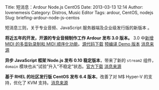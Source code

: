 Title: 短消息：Ardour Node.js CentOS
Date: 2013-03-13 12:14
Author: lovenemesis
Category: Distros, Music Editor
Tags: ardour, CentOS, nodejs
Slug: briefing-ardour-node-js-centos

短消息三则，关于专业音频、JavaScript 服务器端及企业级发行版的新版本 。

**将近五年的开发，开源的专业音频制作工作 Ardour 发布 3.0 版本。** 3.0
中[新增 MIDI 的多音轨录制和 MIDI
顺序化功能](http://ardour.org/features.html)。[源代码下载](http://ardour.org/download.html)
[预编译 Demo 版本](http://community.ardour.org/s/demo)
[消息来源](http://www.h-online.com/open/news/item/The-Ardour-3-0-digital-audio-workstation-is-ready-for-the-MIDI-studio-1820433.html)

**异步 JavaScript 框架 Node.js 发布 0.10 稳定版本**，带来了新的
`stream2` 组件，`domain`
模块也从“试验”升入“不稳定”状态。[官方下载](http://nodejs.org/docs/v0.10.0/download/)
[消息来源](http://www.h-online.com/open/news/item/Node-js-0-10-reworks-streams-in-new-stable-version-1820635.html)

**基于 RHEL 的社区发行版 CentOS 发布 6.4 版本**。改善了对 M$ Hyper-V
的支持，优化了 KVM
支持。[消息来源](http://www.h-online.com/open/news/item/Red-Hat-clone-CentOS-6-4-replicated-and-released-1820154.html)
